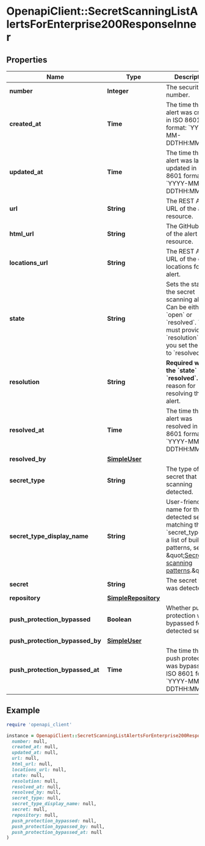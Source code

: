 # OpenapiClient::SecretScanningListAlertsForEnterprise200ResponseInner

## Properties

| Name | Type | Description | Notes |
| ---- | ---- | ----------- | ----- |
| **number** | **Integer** | The security alert number. | [optional][readonly] |
| **created_at** | **Time** | The time that the alert was created in ISO 8601 format: &#x60;YYYY-MM-DDTHH:MM:SSZ&#x60;. | [optional][readonly] |
| **updated_at** | **Time** | The time that the alert was last updated in ISO 8601 format: &#x60;YYYY-MM-DDTHH:MM:SSZ&#x60;. | [optional][readonly] |
| **url** | **String** | The REST API URL of the alert resource. | [optional][readonly] |
| **html_url** | **String** | The GitHub URL of the alert resource. | [optional][readonly] |
| **locations_url** | **String** | The REST API URL of the code locations for this alert. | [optional] |
| **state** | **String** | Sets the state of the secret scanning alert. Can be either &#x60;open&#x60; or &#x60;resolved&#x60;. You must provide &#x60;resolution&#x60; when you set the state to &#x60;resolved&#x60;. | [optional] |
| **resolution** | **String** | **Required when the &#x60;state&#x60; is &#x60;resolved&#x60;.** The reason for resolving the alert. | [optional] |
| **resolved_at** | **Time** | The time that the alert was resolved in ISO 8601 format: &#x60;YYYY-MM-DDTHH:MM:SSZ&#x60;. | [optional] |
| **resolved_by** | [**SimpleUser**](SimpleUser.md) |  | [optional] |
| **secret_type** | **String** | The type of secret that secret scanning detected. | [optional] |
| **secret_type_display_name** | **String** | User-friendly name for the detected secret, matching the &#x60;secret_type&#x60;. For a list of built-in patterns, see \&quot;[Secret scanning patterns](https://docs.github.com/code-security/secret-scanning/secret-scanning-patterns#supported-secrets-for-advanced-security).\&quot; | [optional] |
| **secret** | **String** | The secret that was detected. | [optional] |
| **repository** | [**SimpleRepository**](SimpleRepository.md) |  | [optional] |
| **push_protection_bypassed** | **Boolean** | Whether push protection was bypassed for the detected secret. | [optional] |
| **push_protection_bypassed_by** | [**SimpleUser**](SimpleUser.md) |  | [optional] |
| **push_protection_bypassed_at** | **Time** | The time that push protection was bypassed in ISO 8601 format: &#x60;YYYY-MM-DDTHH:MM:SSZ&#x60;. | [optional] |

## Example

```ruby
require 'openapi_client'

instance = OpenapiClient::SecretScanningListAlertsForEnterprise200ResponseInner.new(
  number: null,
  created_at: null,
  updated_at: null,
  url: null,
  html_url: null,
  locations_url: null,
  state: null,
  resolution: null,
  resolved_at: null,
  resolved_by: null,
  secret_type: null,
  secret_type_display_name: null,
  secret: null,
  repository: null,
  push_protection_bypassed: null,
  push_protection_bypassed_by: null,
  push_protection_bypassed_at: null
)
```

